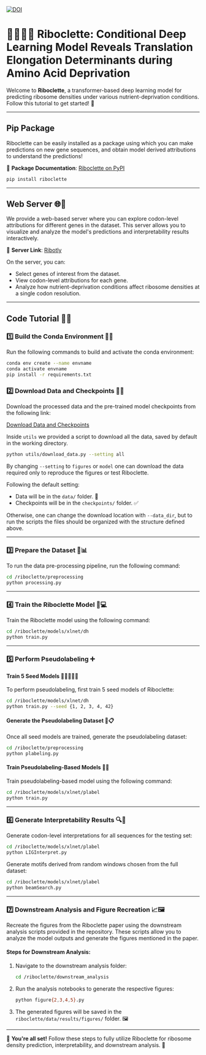 [![DOI](https://zenodo.org/badge/DOI/10.5281/zenodo.17100113.svg)](https://doi.org/10.5281/zenodo.17100113)


# 🧬🧑🏾‍💻 Riboclette: Conditional Deep Learning Model Reveals Translation Elongation Determinants during Amino Acid Deprivation

Welcome to **Riboclette**, a transformer-based deep learning model for predicting ribosome densities under various nutrient-deprivation conditions. Follow this tutorial to get started! 🚀

---

## Pip Package

Riboclette can be easily installed as a package using which you can make predictions on new gene sequences, and obtain model derived attributions to understand the predictions! 

🧀 **Package Documentation**: [Riboclette on PyPI](https://pypi.org/project/riboclette/)

```bash
pip install riboclette
```

---

## Web Server 🌐🧬

We provide a web-based server where you can explore codon-level attributions for different genes in the dataset. This server allows you to visualize and analyze the model's predictions and interpretability results interactively.

🔗 **Server Link**: [Ribotly](https://lts2.epfl.ch/ribotly/)

On the server, you can:
- Select genes of interest from the dataset.
- View codon-level attributions for each gene.
- Analyze how nutrient-deprivation conditions affect ribosome densities at a single codon resolution.

---

## Code Tutorial 📖✨

### 1️⃣ Build the Conda Environment 🐍🌳

Run the following commands to build and activate the conda environment:

```bash
conda env create --name envname
conda activate envname
pip install -r requirements.txt
```

### 2️⃣ Download Data and Checkpoints 📂🔗

Download the processed data and the pre-trained model checkpoints from the following link:

[Download Data and Checkpoints](https://doi.org/10.5281/zenodo.17100113)

Inside `utils` we provided a script to download all the data, saved by default in the working directory.

```bash
python utils/download_data.py --setting all
```

By changing `--setting` to `figures` or `model` one can download the data required only to reproduce the figures or test Riboclette.

Following the default setting:
- Data will be in the `data/` folder. 📁
- Checkpoints will be in the `checkpoints/` folder. ✅

Otherwise, one can change the download location with `--data_dir`, but to run the scripts the files should be organized with the structure defined above.

---

### 3️⃣ Prepare the Dataset 🐁📊

To run the data pre-processing pipeline, run the following command:

```bash
cd /riboclette/preprocessing
python processing.py
```

---

### 4️⃣ Train the Riboclette Model 🧠💻

Train the Riboclette model using the following command:

```bash
cd /riboclette/models/xlnet/dh
python train.py
```

---

### 5️⃣ Perform Pseudolabeling ➕

#### Train 5 Seed Models 🌱🌱🌱🌱🌱

To perform pseudolabeling, first train 5 seed models of Riboclette:

```bash
cd /riboclette/models/xlnet/dh
python train.py --seed {1, 2, 3, 4, 42}
```

#### Generate the Pseudolabeling Dataset 🧬📋

Once all seed models are trained, generate the pseudolabeling dataset:

```bash
cd /riboclette/preprocessing
python plabeling.py
```

#### Train Pseudolabeling-Based Models 🧠🔄

Train pseudolabeling-based model using the following command:

```bash
cd /riboclette/models/xlnet/plabel
python train.py 
```

---

### 6️⃣ Generate Interpretability Results 🔍🧬

Generate codon-level interpretations for all sequences for the testing set:

```bash
cd /riboclette/models/xlnet/plabel
python LIGInterpret.py
```

Generate motifs derived from random windows chosen from the full dataset:

```bash
cd /riboclette/models/xlnet/plabel
python beamSearch.py
```

---

### 7️⃣ Downstream Analysis and Figure Recreation 📈🖼️

Recreate the figures from the Riboclette paper using the downstream analysis scripts provided in the repository. These scripts allow you to analyze the model outputs and generate the figures mentioned in the paper.

#### Steps for Downstream Analysis:

1. Navigate to the downstream analysis folder:
   ```bash
   cd /riboclette/downstream_analysis
   ```

2. Run the analysis notebooks to generate the respective figures:
   ```bash
   python figure{2,3,4,5}.py
   ```

3. The generated figures will be saved in the `riboclette/data/results/figures/` folder. 🖼️

---

🎉 **You're all set!** Follow these steps to fully utilize Riboclette for ribosome density prediction, interpretability, and downstream analysis. 🚀
